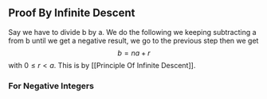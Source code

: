 ## Proof By Infinite Descent
Say we have to divide b by a. We do the following we keeping subtracting a from b until we get a negative result, we go to the previous step then we get
$$
b = na+r
$$
with $0 \leq r < a.$ This is by [[Principle Of Infinite Descent]].

### For Negative Integers